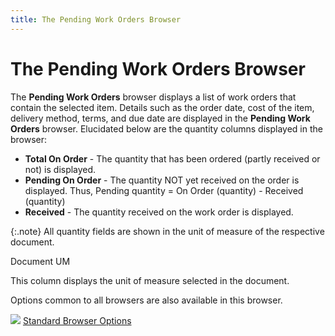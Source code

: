 ```yaml
---
title: The Pending Work Orders Browser
---
```


# The Pending Work Orders Browser


The **Pending Work Orders** browser  displays a list of work orders that contain the selected item. Details  such as the order date, cost of the item, delivery method, terms, and  due date are displayed in the **Pending 
 Work Orders** browser. Elucidated below are the quantity columns  displayed in the browser:

- **Total 
 On Order** - The quantity that has been ordered (partly received  or not) is displayed.
- **Pending 
 On Order** - The quantity NOT yet received on the order is displayed.  Thus, Pending quantity = On Order (quantity) - Received (quantity)
- **Received**  - The quantity received on the work order is displayed.



{:.note}
All quantity fields are shown in the unit  of measure of the respective document.


Document UM


This column displays the unit of measure selected in the document.


Options common to all browsers are also available in this browser.


![]({{site.mi_baseurl}}/img/lens.gif) [Standard  Browser Options]({{site.wwe_chm}}/everest-client/ui/browsers/standard_browser_options.html)

